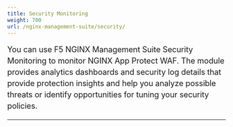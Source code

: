 ```yaml
---
title: Security Monitoring
weight: 700
url: /nginx-management-suite/security/
---
```


<style>
    p {
        font-size: 18px;
        line-height: 26px;
        letter-spacing: -.11px;
    }
</style>

You can use F5 NGINX Management Suite Security Monitoring to monitor NGINX App Protect WAF. The module provides analytics dashboards and security log details that provide protection insights and help you analyze possible threats or identify opportunities for tuning your security policies.

<hr>
